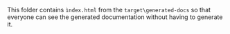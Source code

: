This folder contains `ìndex.html` from the `target\generated-docs` so that everyone
can see the generated documentation without having to generate it.
